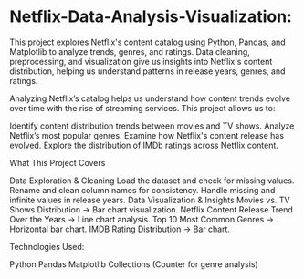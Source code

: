 # Netflix-Data-Analysis-Visualization:

This project explores Netflix's content catalog using Python, Pandas, and Matplotlib to analyze trends, genres, and ratings. Data cleaning, preprocessing, and visualization give us insights into Netflix's content distribution, helping us understand patterns in release years, genres, and ratings.

Analyzing Netflix’s catalog helps us understand how content trends evolve over time with the rise of streaming services. This project allows us to:

Identify content distribution trends between movies and TV shows.
Analyze Netflix’s most popular genres.
Examine how Netflix's content release has evolved.
Explore the distribution of IMDb ratings across Netflix content.

What This Project Covers

Data Exploration & Cleaning
Load the dataset and check for missing values.
Rename and clean column names for consistency.
Handle missing and infinite values in release years.
Data Visualization & Insights
Movies vs. TV Shows Distribution → Bar chart visualization.
Netflix Content Release Trend Over the Years → Line chart analysis.
Top 10 Most Common Genres → Horizontal bar chart.
IMDB Rating Distribution → Bar chart.

Technologies Used:

Python
Pandas
Matplotlib
Collections (Counter for genre analysis)
